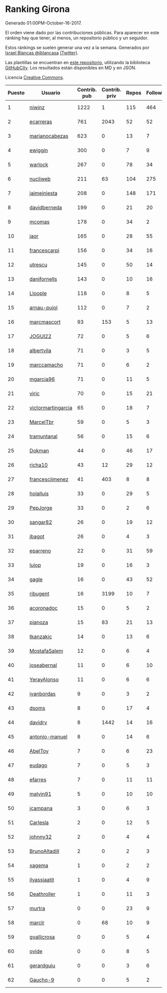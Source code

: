 # Ranking Girona

Generado 01:00PM-October-16-2017.

El orden viene dado por las contribuciones públicas. Para aparecer en este ránking hay que tener, al menos, un repositorio público y un seguidor.

Estos ránkings se suelen generar una vez a la semana. Generados por [Israel Blancas @iblancasa](https://github.com/iblancasa/) [(Twitter)](https://twitter.com/iblancasa).

Las plantillas se encuentran en [este repositorio](https://github.com/iblancasa/GH-Spanish-Ranking), utilizando la biblioteca [GitHubCity](https://github.com/iblancasa/GitHubCity). Los resultados están disponibles en MD y en JSON.

Licencia [Creative Commons](https://creativecommons.org/licenses/by/4.0/).

| Puesto   |  Usuario  | Contrib. pub | Contrib. priv |Repos| Followers | Desde |  Avatar  |
|----------|-----------|--------------|---------------|-----|-----------|-------|----------|
|1|[niwinz](https://github.com/niwinz)|1222|1|115|464|2011-06-11|![niwinz](https://avatars0.githubusercontent.com/u/843689)|
|2|[ecarreras](https://github.com/ecarreras)|761|2043|52|52|2010-06-02|![ecarreras](https://avatars3.githubusercontent.com/u/294235)|
|3|[marianocabezas](https://github.com/marianocabezas)|623|0|13|7|2016-05-10|![marianocabezas](https://avatars0.githubusercontent.com/u/19290459)|
|4|[ewiggin](https://github.com/ewiggin)|300|0|7|9|2011-03-08|![ewiggin](https://avatars1.githubusercontent.com/u/657517)|
|5|[warlock](https://github.com/warlock)|267|0|78|34|2010-02-03|![warlock](https://avatars2.githubusercontent.com/u/194981)|
|6|[nucliweb](https://github.com/nucliweb)|211|63|104|275|2012-01-05|![nucliweb](https://avatars1.githubusercontent.com/u/1307927)|
|7|[jaimeiniesta](https://github.com/jaimeiniesta)|208|0|148|171|2008-03-09|![jaimeiniesta](https://avatars2.githubusercontent.com/u/2629)|
|8|[davidberneda](https://github.com/davidberneda)|199|0|21|20|2012-04-12|![davidberneda](https://avatars0.githubusercontent.com/u/1636163)|
|9|[mcomas](https://github.com/mcomas)|178|0|34|2|2013-05-15|![mcomas](https://avatars3.githubusercontent.com/u/4439719)|
|10|[jaor](https://github.com/jaor)|165|0|28|55|2009-05-04|![jaor](https://avatars3.githubusercontent.com/u/80719)|
|11|[francescarpi](https://github.com/francescarpi)|156|0|34|16|2010-05-26|![francescarpi](https://avatars2.githubusercontent.com/u/287872)|
|12|[utrescu](https://github.com/utrescu)|145|0|50|14|2012-07-20|![utrescu](https://avatars0.githubusercontent.com/u/2011002)|
|13|[danifornells](https://github.com/danifornells)|143|0|10|16|2012-12-03|![danifornells](https://avatars3.githubusercontent.com/u/2950939)|
|14|[Lloople](https://github.com/Lloople)|118|0|8|5|2013-10-11|![Lloople](https://avatars2.githubusercontent.com/u/5665466)|
|15|[arnau-pujol](https://github.com/arnau-pujol)|112|0|7|2|2016-08-28|![arnau-pujol](https://avatars3.githubusercontent.com/u/21292745)|
|16|[marcmascort](https://github.com/marcmascort)|93|153|5|13|2013-02-14|![marcmascort](https://avatars2.githubusercontent.com/u/3595718)|
|17|[JOGUI22](https://github.com/JOGUI22)|72|0|5|6|2013-09-30|![JOGUI22](https://avatars0.githubusercontent.com/u/5580229)|
|18|[albertvila](https://github.com/albertvila)|71|0|3|5|2011-03-24|![albertvila](https://avatars0.githubusercontent.com/u/688206)|
|19|[marccamacho](https://github.com/marccamacho)|71|0|6|2|2014-04-24|![marccamacho](https://avatars1.githubusercontent.com/u/7396184)|
|20|[mgarcia96](https://github.com/mgarcia96)|71|0|11|5|2014-02-01|![mgarcia96](https://avatars1.githubusercontent.com/u/6561770)|
|21|[viric](https://github.com/viric)|70|0|15|21|2009-03-24|![viric](https://avatars1.githubusercontent.com/u/66664)|
|22|[victormartingarcia](https://github.com/victormartingarcia)|65|0|18|7|2011-03-09|![victormartingarcia](https://avatars2.githubusercontent.com/u/659832)|
|23|[MarcelTbr](https://github.com/MarcelTbr)|59|0|5|3|2016-11-18|![MarcelTbr](https://avatars3.githubusercontent.com/u/23552041)|
|24|[tramuntanal](https://github.com/tramuntanal)|56|0|15|6|2010-02-08|![tramuntanal](https://avatars0.githubusercontent.com/u/199462)|
|25|[Dokman](https://github.com/Dokman)|44|0|46|17|2012-09-06|![Dokman](https://avatars1.githubusercontent.com/u/2290904)|
|26|[richa10](https://github.com/richa10)|43|12|29|12|2014-12-06|![richa10](https://avatars3.githubusercontent.com/u/10096428)|
|27|[francescjimenez](https://github.com/francescjimenez)|41|403|8|8|2012-05-30|![francescjimenez](https://avatars0.githubusercontent.com/u/1791741)|
|28|[holalluis](https://github.com/holalluis)|33|0|29|5|2011-09-27|![holalluis](https://avatars1.githubusercontent.com/u/1082644)|
|29|[PepJorge](https://github.com/PepJorge)|33|0|2|6|2013-03-08|![PepJorge](https://avatars1.githubusercontent.com/u/3807514)|
|30|[sangar82](https://github.com/sangar82)|26|0|19|12|2010-12-15|![sangar82](https://avatars1.githubusercontent.com/u/524030)|
|31|[jbagot](https://github.com/jbagot)|26|0|4|3|2015-03-28|![jbagot](https://avatars3.githubusercontent.com/u/11691527)|
|32|[eparreno](https://github.com/eparreno)|22|0|31|59|2008-03-13|![eparreno](https://avatars1.githubusercontent.com/u/3028)|
|33|[lujop](https://github.com/lujop)|19|0|16|3|2011-07-16|![lujop](https://avatars1.githubusercontent.com/u/920260)|
|34|[gagle](https://github.com/gagle)|16|0|43|52|2012-02-17|![gagle](https://avatars0.githubusercontent.com/u/1446052)|
|35|[ribugent](https://github.com/ribugent)|16|3199|10|7|2011-11-08|![ribugent](https://avatars1.githubusercontent.com/u/1180455)|
|36|[acoronadoc](https://github.com/acoronadoc)|15|0|5|2|2011-06-01|![acoronadoc](https://avatars2.githubusercontent.com/u/822481)|
|37|[pianoza](https://github.com/pianoza)|15|83|21|13|2013-02-28|![pianoza](https://avatars3.githubusercontent.com/u/3731130)|
|38|[tkanzakic](https://github.com/tkanzakic)|14|0|13|6|2011-06-29|![tkanzakic](https://avatars0.githubusercontent.com/u/884028)|
|39|[MostafaSalem](https://github.com/MostafaSalem)|12|0|6|4|2016-05-03|![MostafaSalem](https://avatars1.githubusercontent.com/u/19169958)|
|40|[joseabernal](https://github.com/joseabernal)|11|0|6|10|2011-11-23|![joseabernal](https://avatars2.githubusercontent.com/u/1215598)|
|41|[YerayAlonso](https://github.com/YerayAlonso)|11|0|6|6|2012-05-29|![YerayAlonso](https://avatars2.githubusercontent.com/u/1788228)|
|42|[ivanbordas](https://github.com/ivanbordas)|9|0|3|2|2011-01-18|![ivanbordas](https://avatars2.githubusercontent.com/u/570374)|
|43|[dsoms](https://github.com/dsoms)|8|0|17|4|2011-07-13|![dsoms](https://avatars3.githubusercontent.com/u/912243)|
|44|[davidrv](https://github.com/davidrv)|8|1442|14|16|2009-03-09|![davidrv](https://avatars2.githubusercontent.com/u/61644)|
|45|[antonio-manuel](https://github.com/antonio-manuel)|8|0|14|6|2015-04-09|![antonio-manuel](https://avatars0.githubusercontent.com/u/11867984)|
|46|[AbelToy](https://github.com/AbelToy)|7|0|6|23|2009-10-31|![AbelToy](https://avatars2.githubusercontent.com/u/147130)|
|47|[eudago](https://github.com/eudago)|7|0|5|3|2011-05-25|![eudago](https://avatars2.githubusercontent.com/u/809916)|
|48|[efarres](https://github.com/efarres)|7|0|11|11|2014-03-04|![efarres](https://avatars0.githubusercontent.com/u/6848360)|
|49|[malvin91](https://github.com/malvin91)|5|0|10|10|2014-02-27|![malvin91](https://avatars2.githubusercontent.com/u/6801363)|
|50|[jcampana](https://github.com/jcampana)|3|0|6|3|2012-07-16|![jcampana](https://avatars3.githubusercontent.com/u/1982571)|
|51|[Carlesla](https://github.com/Carlesla)|2|0|12|5|2012-06-18|![Carlesla](https://avatars0.githubusercontent.com/u/1863714)|
|52|[johnny32](https://github.com/johnny32)|2|0|4|4|2013-03-20|![johnny32](https://avatars2.githubusercontent.com/u/3924718)|
|53|[BrunoAltadill](https://github.com/BrunoAltadill)|2|0|2|3|2015-12-29|![BrunoAltadill](https://avatars3.githubusercontent.com/u/16470099)|
|54|[xagema](https://github.com/xagema)|1|0|2|2|2012-05-23|![xagema](https://avatars2.githubusercontent.com/u/1770166)|
|55|[ilyassjaatit](https://github.com/ilyassjaatit)|1|0|4|9|2013-12-06|![ilyassjaatit](https://avatars0.githubusercontent.com/u/6122534)|
|56|[Deathroller](https://github.com/Deathroller)|1|0|11|3|2014-06-18|![Deathroller](https://avatars3.githubusercontent.com/u/7921596)|
|57|[murtra](https://github.com/murtra)|0|0|23|9|2012-06-05|![murtra](https://avatars3.githubusercontent.com/u/1818725)|
|58|[marclr](https://github.com/marclr)|0|68|10|9|2013-02-04|![marclr](https://avatars0.githubusercontent.com/u/3474291)|
|59|[gvallicrosa](https://github.com/gvallicrosa)|0|0|5|4|2012-09-13|![gvallicrosa](https://avatars0.githubusercontent.com/u/2340232)|
|60|[ovide](https://github.com/ovide)|0|0|8|5|2013-02-01|![ovide](https://avatars3.githubusercontent.com/u/3451025)|
|61|[gerardguiu](https://github.com/gerardguiu)|0|0|3|6|2013-10-14|![gerardguiu](https://avatars2.githubusercontent.com/u/5679102)|
|62|[Gaucho-9](https://github.com/Gaucho-9)|0|0|5|2|2014-01-27|![Gaucho-9](https://avatars3.githubusercontent.com/u/6517150)|
